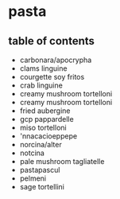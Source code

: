 # pasta

## table of contents

- carbonara/apocrypha
- clams linguine
- courgette soy fritos
- crab linguine
- creamy mushroom tortelloni <chili>
- creamy mushroom tortelloni
- fried aubergine
- gcp pappardelle
- miso tortelloni
- 'nnacacioeppepe
- norcina/alter
- notcina
- pale mushroom tagliatelle
- pastapascul
- pelmeni
- sage tortellini

